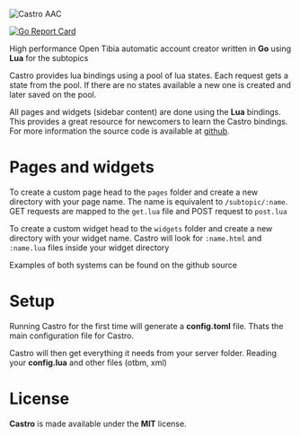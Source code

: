 ![Castro AAC](https://i.gyazo.com/f328c60ee8c219b94a521e3e51fa66e7.png)

[![Go Report Card](https://goreportcard.com/badge/github.com/Raggaer/castro)](https://goreportcard.com/report/github.com/Raggaer/castro)

High performance Open Tibia automatic account creator written in **Go** using **Lua** for the subtopics

Castro provides lua bindings using a pool of lua states. Each request gets a state from the pool. If there are no states available a new one is created and later saved on the pool.


All pages and widgets (sidebar content) are done using the **Lua** bindings. This provides a great resource for newcomers to learn the Castro bindings. For more information the source code is available at [github](https://github.com/Raggaer/castro).

# Pages and widgets

To create a custom page head to the `pages` folder and create a new directory with your page name. The name is equivalent to `/subtopic/:name`. GET requests are mapped to the `get.lua` file and POST request to `post.lua`
 
To create a custom widget head to the `widgets` folder and create a new directory with your widget name. Castro will look for `:name.html` and `:name.lua` files inside your widget directory

Examples of both systems can be found on the github source

# Setup

Running Castro for the first time will generate a **config.toml** file. Thats the main configuration file for Castro.

Castro will then get everything it needs from your server folder. Reading your **config.lua** and other files (otbm, xml)

# License

**Castro** is made available under the **MIT** license.